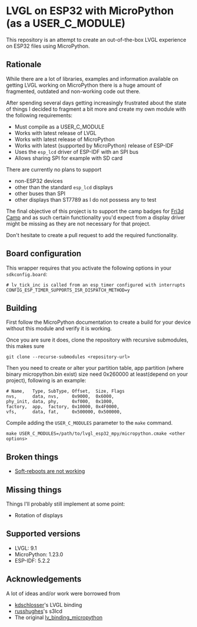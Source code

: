 # LVGL on ESP32 with MicroPython (as a USER_C_MODULE)

This repository is an attempt to create an out-of-the-box LVGL experience on ESP32 files using MicroPython.

## Rationale

While there are a lot of libraries, examples and information available on getting LVGL working on MicroPython there is a
huge amount of fragmented, outdated and non-working code out there.

After spending several days getting increasingly frustrated about the state of things I decided to fragment a bit more
and create my own module with the following requirements:

- Must compile as a USER_C_MODULE
- Works with latest release of LVGL
- Works with latest release of MicroPython
- Works with latest (supported by MicroPython) release of ESP-IDF 
- Uses the `esp_lcd` driver of ESP-IDF with an SPI bus
- Allows sharing SPI for example with SD card

There are currently no plans to support 
- non-ESP32 devices 
- other than the standard `esp_lcd` displays
- other buses than SPI
- other displays than ST7789 as I do not possess any to test

The final objective of this project is to support the camp badges for [Fri3d Camp](https://www.fri3d.be) and as such
certain functionality you'd expect from a display driver might be missing as they are not necessary for that project.

Don't hesitate to create a pull request to add the required functionality. 

## Board configuration

This wrapper requires that you activate the following options in your `sdkconfig.board`:

```
# lv_tick_inc is called from an esp_timer configured with interrupts
CONFIG_ESP_TIMER_SUPPORTS_ISR_DISPATCH_METHOD=y
```
## Building

First follow the MicroPython documentation to create a build for your device without this module and verify it is
working.

Once you are sure it does, clone the repository with recursive submodules, this makes sure 

```shell
git clone --recurse-submodules <repository-url>
```

Then you need to create or alter your partition table, app partition (where binary micropython.bin exist) size need 0x260000 at least(depend on your project), following is an example:
```
# Name,   Type, SubType, Offset,  Size, Flags  
nvs,      data, nvs,     0x9000,  0x6000,  
phy_init, data, phy,     0xf000,  0x1000,  
factory,  app,  factory, 0x10000, 0x4F0000,  
vfs,      data, fat,     0x500000, 0x500000,  
```
Compile adding the `USER_C_MODULES` parameter to the `make` command.

```shell
make USER_C_MODULES=/path/to/lvgl_esp32_mpy/micropython.cmake <other options>
```

## Broken things

* [Soft-reboots are not working](https://github.com/lvgl/lv_binding_micropython/issues/343) 

## Missing things

Things I'll probably still implement at some point:

- Rotation of displays

## Supported versions

- LVGL: 9.1
- MicroPython: 1.23.0
- ESP-IDF: 5.2.2

## Acknowledgements

A lot of ideas and/or work were borrowed from

- [kdschlosser](https://github.com/kdschlosser/lvgl_micropython)'s LVGL binding
- [russhughes](https://github.com/russhughes/s3lcd)'s s3lcd
- The original [lv_binding_micropython](https://github.com/lvgl/lv_binding_micropython)
